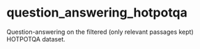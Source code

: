 # question_answering_hotpotqa
Question-answering on the filtered (only relevant passages kept) HOTPOTQA dataset.

